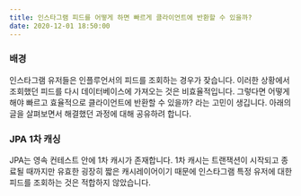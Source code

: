 ```yaml
---
title: 인스타그램 피드를 어떻게 하면 빠르게 클라이언트에 반환할 수 있을까?
date: 2020-12-01 18:50:00 
---
```


### 배경

인스타그램 유저들은 인플루언서의 피드를 조회하는 경우가 잦습니다. 이러한 상황에서 조회했던 피드를 다시 데이터베이스에 가져오는 것은
비효율적입니다. 그렇다면 어떻게 해야 빠르고 효율적으로 클라이언트에 반환할 수 있을까? 라는 고민이 생깁니다. 아래의 글을 살펴보면서
해결했던 과정에 대해 공유하려 합니다.

### JPA 1차 캐싱

JPA는 영속 컨테스트 안에 1차 캐시가 존재합니다. 1차 캐시는 트랜잭션이 시작되고 종료될 때까지만 유효한 굉장히 짧은 캐시레이어이기 때문에
인스타그램 특정 유저에 대한 피드를 조회하는 것은 적합하지 않았습니다.

